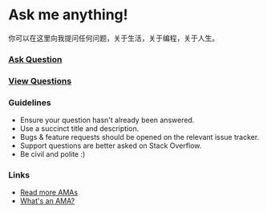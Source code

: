 # Ask me anything!

你可以在这里向我提问任何问题，关于生活，关于编程，关于人生。

### [Ask Question](https://github.com/djyde/ama/issues/new)
### [View Questions](https://github.com/djyde/ama/issues/)

### Guidelines

- Ensure your question hasn't already been answered.
- Use a succinct title and description.
- Bugs & feature requests should be opened on the relevant issue tracker.
- Support questions are better asked on Stack Overflow.
- Be civil and polite :)

### Links

- [Read more AMAs](https://github.com/sindresorhus/amas)
- [What's an AMA?](https://en.wikipedia.org/wiki/Reddit#IAmA_and_AMA)
